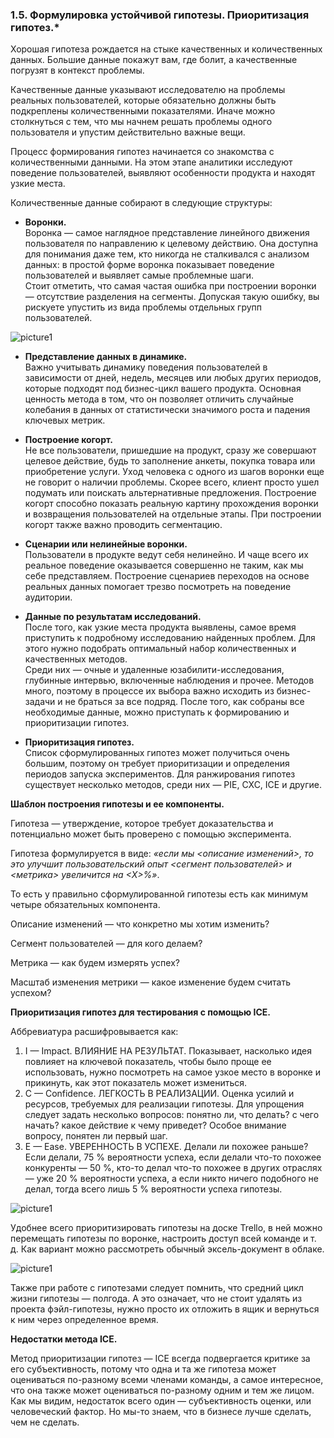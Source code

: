 ### **1.5.	Формулировка устойчивой гипотезы. Приоритизация гипотез.***

Хорошая гипотеза рождается на стыке качественных и количественных данных. Большие данные покажут вам, где болит, а качественные погрузят в контекст проблемы.

Качественные данные указывают исследователю на проблемы реальных пользователей, которые обязательно должны быть подкреплены количественными показателями. Иначе можно столкнуться с тем, что мы начнем решать проблемы одного пользователя и упустим действительно важные вещи.

Процесс формирования гипотез начинается со знакомства с количественными данными. На этом этапе аналитики исследуют поведение пользователей, выявляют особенности продукта и находят узкие места.

Количественные данные собирают в следующие структуры:

*	**Воронки.**\
Воронка — самое наглядное представление линейного движения пользователя по направлению к целевому действию. Она доступна для понимания даже тем, кто никогда не сталкивался с анализом данных: в простой форме воронка показывает поведение пользователей и выявляет самые проблемные шаги.\
Стоит отметить, что самая частая ошибка при построении воронки — отсутствие разделения на сегменты. Допуская такую ошибку, вы рискуете упустить из вида проблемы отдельных групп пользователей.

![picture1](picture_151.jpg)
 
*	**Представление данных в динамике.**\
Важно учитывать динамику поведения пользователей в зависимости от дней, недель, месяцев или любых других периодов, которые подходят под бизнес-цикл вашего продукта. Основная ценность метода в том, что он позволяет отличить случайные колебания в данных от статистически значимого роста и падения ключевых метрик.
 
*	**Построение когорт.**\
Не все пользователи, пришедшие на продукт, сразу же совершают целевое действие, будь то заполнение анкеты, покупка товара или приобретение услуги. Уход человека с одного из шагов воронки еще не говорит о наличии проблемы. Скорее всего, клиент просто ушел подумать или поискать альтернативные предложения. Построение когорт способно показать реальную картину прохождения воронки и возвращения пользователей на отдельные этапы. При построении когорт также важно проводить сегментацию.
 
*	**Сценарии или нелинейные воронки.**\
Пользователи в продукте ведут себя нелинейно. И чаще всего их реальное поведение оказывается совершенно не таким, как мы себе представляем. Построение сценариев переходов на основе реальных данных помогает трезво посмотреть на поведение аудитории.
 
*	**Данные по результатам исследований.**\
После того, как узкие места продукта выявлены, самое время приступить к подробному исследованию найденных проблем. Для этого нужно подобрать оптимальный набор количественных и качественных методов.\
Среди них — очные и удаленные юзабилити-исследования, глубинные интервью, включенные наблюдения и прочее. Методов много, поэтому в процессе их выбора важно исходить из бизнес-задачи и не браться за все подряд. После того, как собраны все необходимые данные, можно приступать к формированию и приоритизации гипотез.

*	**Приоритизация гипотез.**\
Список сформулированных гипотез может получиться очень большим, поэтому он требует приоритизации и определения периодов запуска экспериментов. Для ранжирования гипотез существует несколько методов, среди них — PIE, CXC, ICE и другие.

**Шаблон построения гипотезы и ее компоненты.**

Гипотеза — утверждение, которое требует доказательства и потенциально может быть проверено с помощью эксперимента.

Гипотеза формулируется в виде: *«если мы <описание изменений>, то это улучшит пользовательский опыт <сегмент пользователей> и <метрика> увеличится на <Х>%»*.

То есть у правильно сформулированной гипотезы есть как минимум четыре обязательных компонента.

Описание изменений — что конкретно мы хотим изменить?

Сегмент пользователей — для кого делаем?

Метрика — как будем измерять успех?

Масштаб изменения метрики — какое изменение будем считать успехом?

**Приоритизация гипотез для тестирования с помощью ICE.**

Аббревиатура расшифровывается как: 

1.	I — Impact. ВЛИЯНИЕ НА РЕЗУЛЬТАТ. Показывает, насколько идея повлияет на ключевой показатель, чтобы было проще ее использовать, нужно посмотреть на самое узкое место в воронке и прикинуть, как этот показатель может измениться. 
2.	C — Confidence. ЛЕГКОСТЬ В РЕАЛИЗАЦИИ. Оценка усилий и ресурсов, требуемых для реализации гипотезы. Для упрощения следует задать несколько вопросов: понятно ли, что делать? с чего начать? какое действие к чему приведет? Особое внимание вопросу, понятен ли первый шаг. 
3.	E — Ease. УВЕРЕННОСТЬ В УСПЕХЕ. Делали ли похожее раньше? Если делали, 75 % вероятности успеха, если делали что-то похожее конкуренты — 50 %, кто-то делал что-то похожее в других отраслях — уже 20 % вероятности успеха, а если никто ничего подобного не делал, тогда всего лишь 5 % вероятности успеха гипотезы.

![picture1](picture_152.jpg)
 
Удобнее всего приоритизировать гипотезы на доске Trello, в ней можно перемещать гипотезы по воронке, настроить доступ всей команде и т. д. Как вариант можно рассмотреть обычный эксель-документ в облаке.

![picture1](picture_153.jpg)
 
Также при работе с гипотезами следует помнить, что средний цикл жизни гипотезы — полгода. А это означает, что не стоит удалять из проекта фэйл-гипотезы, нужно просто их отложить в ящик и вернуться к ним через определенное время.

**Недостатки метода ICE.**

Метод приоритизации гипотез — ICE всегда подвергается критике за его субъективность, потому что одна и та же гипотеза может оцениваться по-разному всеми членами команды, а самое интересное, что она также может оцениваться по-разному одним и тем же лицом. Как мы видим, недостаток всего один — субъективность оценки, или человеческий фактор. Но мы-то знаем, что в бизнесе лучше сделать, чем не сделать. 
